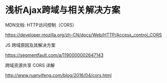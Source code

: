 # 浅析Ajax跨域与相关解决方案









MDN文档: HTTP访问控制（CORS）

https://developer.mozilla.org/zh-CN/docs/Web/HTTP/Access_control_CORS



JS 跨域原因及其解决方案

https://segmentfault.com/a/1190000002647143





跨域资源共享 CORS 详解


http://www.ruanyifeng.com/blog/2016/04/cors.html

